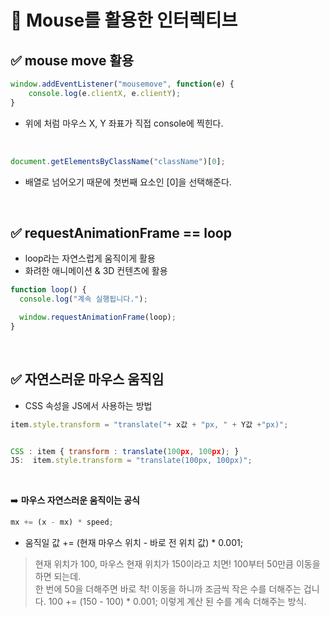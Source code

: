 # 📌 Mouse를 활용한 인터렉티브

## ✅ mouse move 활용

```javascript
window.addEventListener("mousemove", function(e) {
    console.log(e.clientX, e.clientY);
}
```

- 위에 처럼 마우스 X, Y 좌표가 직접 console에 찍힌다.

<br>

```javascript
document.getElementsByClassName("className")[0];
```

- 배열로 넘어오기 때문에 첫번째 요소인 [0]을 선택해준다.

<br>

## ✅ requestAnimationFrame == loop

- loop라는 자연스럽게 움직이게 활용
- 화려한 애니메이션 & 3D 컨텐츠에 활용

```javascript
function loop() {
  console.log("계속 실행됩니다.");

  window.requestAnimationFrame(loop);
}
```

<br>

## ✅ 자연스러운 마우스 움직임

- CSS 속성을 JS에서 사용하는 방법

```javascript
item.style.transform = "translate("+ x값 + "px, " + Y값 +"px)";


CSS : item { transform : translate(100px, 100px); }
JS:  item.style.transform = "translate(100px, 100px)";
```

<br>

➡️ **마우스 자연스러운 움직이는 공식**

```javascript
mx += (x - mx) * speed;
```

- 움직일 값 += (현재 마우스 위치 - 바로 전 위치 값) \* 0.001;

> 현재 위치가 100, 마우스 현재 위치가 150이라고 치면! 100부터 50만큼 이동을 하면 되는데.  
> 한 번에 50을 더해주면 바로 착! 이동을 하니까 조금씩 작은 수를 더해주는 겁니다.
> 100 += (150 - 100) \* 0.001; 이렇게 계산 된 수를 계속 더해주는 방식.
